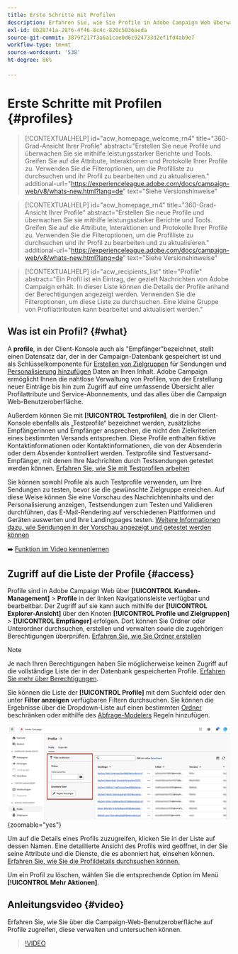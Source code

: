 ```yaml
---
title: Erste Schritte mit Profilen
description: Erfahren Sie, wie Sie Profile in Adobe Campaign Web überwachen und verwalten können.
exl-id: 0b28741a-28f6-4f46-8c4c-820c5036aeda
source-git-commit: 3879f217f3a6a1cae0d6c924733d2ef1fd4ab9e7
workflow-type: tm+mt
source-wordcount: '538'
ht-degree: 86%

---
```


# Erste Schritte mit Profilen {#profiles}

>[!CONTEXTUALHELP]
>id="acw_homepage_welcome_rn4"
>title="360-Grad-Ansicht Ihrer Profile"
>abstract="Erstellen Sie neue Profile und überwachen Sie sie mithilfe leistungsstarker Berichte und Tools. Greifen Sie auf die Attribute, Interaktionen und Protokolle Ihrer Profile zu. Verwenden Sie die Filteroptionen, um die Profilliste zu durchsuchen und ihr Profil zu bearbeiten und zu aktualisieren."
>additional-url="https://experienceleague.adobe.com/docs/campaign-web/v8/whats-new.html?lang=de" text="Siehe Versionshinweise"

<!--TO REMOVE BELOW-->
>[!CONTEXTUALHELP]
>id="acw_homepage_rn4"
>title="360-Grad-Ansicht Ihrer Profile"
>abstract="Erstellen Sie neue Profile und überwachen Sie sie mithilfe leistungsstarker Berichte und Tools. Greifen Sie auf die Attribute, Interaktionen und Protokolle Ihrer Profile zu. Verwenden Sie die Filteroptionen, um die Profilliste zu durchsuchen und ihr Profil zu bearbeiten und zu aktualisieren."
>additional-url="https://experienceleague.adobe.com/docs/campaign-web/v8/whats-new.html?lang=de" text="Siehe Versionshinweise"

<!--TO REMOVE ABOVE-->

>[!CONTEXTUALHELP]
>id="acw_recipients_list"
>title="Profile"
>abstract="Ein Profil ist ein Eintrag, der gezielt Nachrichten von Adobe Campaign erhält. In dieser Liste können die Details der Profile anhand der Berechtigungen angezeigt werden. Verwenden Sie die Filteroptionen, um diese Liste zu durchsuchen. Eine kleine Gruppe von Profilattributen kann bearbeitet und aktualisiert werden."

## Was ist ein Profil? {#what}

A **profile**, in der Client-Konsole auch als &quot;Empfänger&quot;bezeichnet, stellt einen Datensatz dar, der in der Campaign-Datenbank gespeichert ist und als Schlüsselkomponente für [Erstellen von Zielgruppen](create-audience.md) für Sendungen und [Personalisierung hinzufügen](../personalization/personalize.md) Daten an Ihren Inhalt. Adobe Campaign ermöglicht Ihnen die nahtlose Verwaltung von Profilen, von der Erstellung neuer Einträge bis hin zum Zugriff auf eine umfassende Übersicht aller Profilattribute und Service-Abonnements, und das alles über die Campaign Web-Benutzeroberfläche.

Außerdem können Sie mit **[!UICONTROL Testprofilen]**, die in der Client-Konsole ebenfalls als „Testprofile“ bezeichnet werden, zusätzliche Empfängerinnen und Empfänger ansprechen, die nicht den Zielkriterien eines bestimmten Versands entsprechen. Diese Profile enthalten fiktive Kontaktinformationen oder Kontaktinformationen, die von der Absenderin oder dem Absender kontrolliert werden. Testprofile sind Testversand-Empfänger, mit denen Ihre Nachrichten durch Testsendungen getestet werden können. [Erfahren Sie, wie Sie mit Testprofilen arbeiten](test-profiles.md)

Sie können sowohl Profile als auch Testprofile verwenden, um Ihre Sendungen zu testen, bevor sie die gewünschte Zielgruppe erreichen. Auf diese Weise können Sie eine Vorschau des Nachrichteninhalts und der Personalisierung anzeigen, Testsendungen zum Testen und Validieren durchführen, das E-Mail-Rendering auf verschiedenen Plattformen und Geräten auswerten und Ihre Landingpages testen. [Weitere Informationen dazu, wie Sendungen in der Vorschau angezeigt und getestet werden können](../preview-test/preview-test.md)

➡️ [Funktion im Video kennenlernen](#video)

## Zugriff auf die Liste der Profile {#access}

Profile sind in Adobe Campaign Web über **[!UICONTROL Kunden-Management]** > **Profile** in der linken Navigationsleiste verfügbar und bearbeitbar. Der Zugriff auf sie kann auch mithilfe der **[!UICONTROL Explorer-Ansicht]** über den Knoten **[!UICONTROL Profile und Zielgruppen]** > **[!UICONTROL Empfänger]** erfolgen. Dort können Sie Ordner oder Unterordner durchsuchen, erstellen und verwalten sowie die zugehörigen Berechtigungen überprüfen. [Erfahren Sie, wie Sie Ordner erstellen](../get-started/permissions.md#folders)

>[!NOTE]
>
>Je nach Ihren Berechtigungen haben Sie möglicherweise keinen Zugriff auf die vollständige Liste der in der Datenbank gespeicherten Profile. [Erfahren Sie mehr über Berechtigungen](../get-started/permissions.md).

Sie können die Liste der **[!UICONTROL Profile]** mit dem Suchfeld oder den unter **Filter anzeigen** verfügbaren Filtern durchsuchen. Sie können die Ergebnisse über die Dropdown-Liste auf einen bestimmten [Ordner](../get-started/permissions.md#folders) beschränken oder mithilfe des [Abfrage-Modelers](../query/query-modeler-overview.md) Regeln hinzufügen.

![](assets/profiles-list-filters.png){zoomable=&quot;yes&quot;}

Um auf die Details eines Profils zuzugreifen, klicken Sie in der Liste auf dessen Namen. Eine detaillierte Ansicht des Profils wird geöffnet, in der Sie seine Attribute und die Dienste, die es abonniert hat, einsehen können. [Erfahren Sie, wie Sie die Profildetails durchsuchen können.](create-profile.md)

Um ein Profil zu löschen, wählen Sie die entsprechende Option im Menü **[!UICONTROL Mehr Aktionen]**.

## Anleitungsvideo {#video}

Erfahren Sie, wie Sie über die Campaign-Web-Benutzeroberfläche auf Profile zugreifen, diese verwalten und untersuchen können.

>[!VIDEO](https://video.tv.adobe.com/v/3427293?quality=12)
